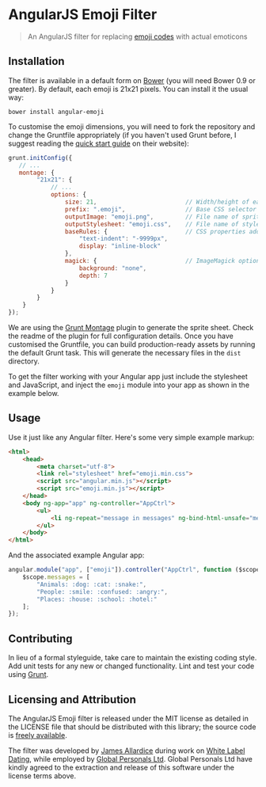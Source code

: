 # AngularJS Emoji Filter

> An AngularJS filter for replacing [emoji codes](http://www.emoji-cheat-sheet.com) with actual emoticons

## Installation

The filter is available in a default form on [Bower](http://bower.io) (you will need Bower 0.9 or greater). By default, each emoji is 21x21 pixels. You can install it the usual way:

    bower install angular-emoji

To customise the emoji dimensions, you will need to fork the repository and change the Gruntfile appropriately (if you haven't used Grunt before, I suggest reading the [quick start guide](http://gruntjs.com/getting-started) on their website):

```js
grunt.initConfig({
   // ...
   montage: {
        "21x21": {
            // ...
            options: {
                size: 21,                         // Width/height of each icon
                prefix: ".emoji",                 // Base CSS selector
                outputImage: "emoji.png",         // File name of sprite sheet
                outputStylesheet: "emoji.css",    // File name of stylesheet
                baseRules: {                      // CSS properties added to the base rule
                    "text-indent": "-9999px",
                    display: "inline-block"
                },
                magick: {                         // ImageMagick options
                    background: "none",
                    depth: 7
                }
            }
        }
    }
});
```

We are using the [Grunt Montage](https://github.com/globaldev/grunt-montage) plugin to generate the sprite sheet. Check the readme of the plugin for full configuration details. Once you have customised the Gruntfile, you can build production-ready assets by running the default Grunt task. This will generate the necessary files in the `dist` directory.

To get the filter working with your Angular app just include the stylesheet and JavaScript, and inject the `emoji` module into your app as shown in the example below.

## Usage

Use it just like any Angular filter. Here's some very simple example markup:

```html
<html>
    <head>
        <meta charset="utf-8">
        <link rel="stylesheet" href="emoji.min.css">
        <script src="angular.min.js"></script>
        <script src="emoji.min.js"></script>
    </head>
    <body ng-app="app" ng-controller="AppCtrl">
        <ul>
            <li ng-repeat="message in messages" ng-bind-html-unsafe="message | emoji"></li>
        </ul>
    </body>
</html>
```

And the associated example Angular app:

```js
angular.module("app", ["emoji"]).controller("AppCtrl", function ($scope) {
    $scope.messages = [
        "Animals: :dog: :cat: :snake:",
        "People: :smile: :confused: :angry:",
        "Places: :house: :school: :hotel:"
    ];
});
```

## Contributing
In lieu of a formal styleguide, take care to maintain the existing coding style. Add unit tests for any new or changed functionality. Lint and test your code using [Grunt](http://gruntjs.com/).

## Licensing and Attribution
The AngularJS Emoji filter is released under the MIT license as detailed in the LICENSE file that should be distributed with this library; the source code is [freely available](http://github.com/globaldev/angular-emoji-filter).

The filter was developed by [James Allardice](http://jamesallardice.com) during work on [White Label Dating](http://www.whitelabeldating.com/), while employed by [Global Personals Ltd](http://www.globalpersonals.co.uk).  Global Personals Ltd have kindly agreed to the extraction and release of this software under the license terms above.